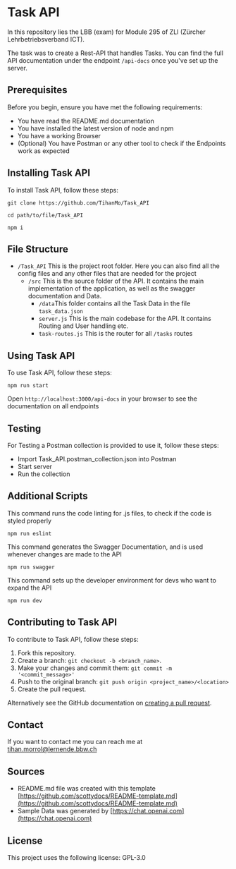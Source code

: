 # Task API

In this repository lies the LBB (exam) for Module 295 of ZLI (Zürcher Lehrbetriebsverband ICT).

The task was to create a Rest-API that handles Tasks. You can find the full API documentation under the endpoint `/api-docs` once you've set up the server.

## Prerequisites

Before you begin, ensure you have met the following requirements:

* You have read the README.md documentation
* You have installed the latest version of node and npm
* You have a working Browser
* (Optional) You have Postman or any other tool to check if the Endpoints work as expected

## Installing Task API

To install Task API, follow these steps:

```
git clone https://github.com/TihanMo/Task_API
```

```
cd path/to/file/Task_API
```

```
npm i
```

## File Structure

* `/Task_API` This is the project root folder. Here you can also find all the config files and any other files that are needed for the project
  * `/src` This is the source folder of the API. It contains the main implementation of the application, as well as the swagger documentation and Data.
    * `/data`This folder contains all the Task Data in the file `task_data.json`
    * `server.js` This is the main codebase for the API. It contains Routing and User handling etc. 
    * `task-routes.js` This is the router for all `/tasks` routes

## Using Task API

To use Task API, follow these steps:

```
npm run start
```

Open `http://localhost:3000/api-docs` in your browser to see the documentation on all endpoints

## Testing

For Testing a Postman collection is provided to use it, follow these steps:

* Import Task_API.postman_collection.json into Postman
* Start server
* Run the collection

## Additional Scripts

This command runs the code linting for .js files, to check if the code is styled properly
```
npm run eslint
```

This command generates the Swagger Documentation, and is used whenever changes are made to the API
```
npm run swagger
```

This command sets up the developer environment for devs who want to expand the API
```
npm run dev
```

## Contributing to Task API

To contribute to Task API, follow these steps:

1. Fork this repository.
2. Create a branch: `git checkout -b <branch_name>`.
3. Make your changes and commit them: `git commit -m '<commit_message>'`
4. Push to the original branch: `git push origin <project_name>/<location>`
5. Create the pull request.

Alternatively see the GitHub documentation on [creating a pull request](https://help.github.com/en/github/collaborating-with-issues-and-pull-requests/creating-a-pull-request).

## Contact

If you want to contact me you can reach me at [tihan.morrol@lernende.bbw.ch](tihan.morrol@lernende.bbw.ch)

## Sources

* README.md file was created with this template [https://github.com/scottydocs/README-template.md](https://github.com/scottydocs/README-template.md)
* Sample Data was generated by [https://chat.openai.com](https://chat.openai.com)

## License

This project uses the following license: GPL-3.0
